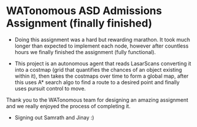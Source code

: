 # WATonomous ASD Admissions Assignment (finally finished)

- Doing this assignment was a hard but rewarding marathon. It took much longer than expected to implement each node, however after countless hours we finally finished the assignment (fully functional).

- This project is an autonomous agent that reads LasarScans converting it into a costmap (grid that quantifies the chances of an object existing within it), then takes the costmaps over time to form a global map, after this uses A* search algo to find a route to a desired point and finally uses pursuit control to move. 

Thank you to the WATonomous team for designing an amazing assignment and we really enjoyed the process of completing it. 

- Signing out Samrath and Jinay :)
